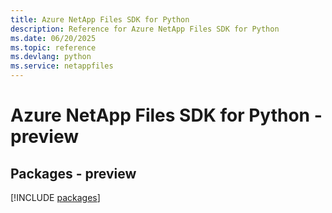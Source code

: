 ```yaml
---
title: Azure NetApp Files SDK for Python
description: Reference for Azure NetApp Files SDK for Python
ms.date: 06/20/2025
ms.topic: reference
ms.devlang: python
ms.service: netappfiles
---
```

# Azure NetApp Files SDK for Python - preview
## Packages - preview
[!INCLUDE [packages](netapp-files-index.md)]